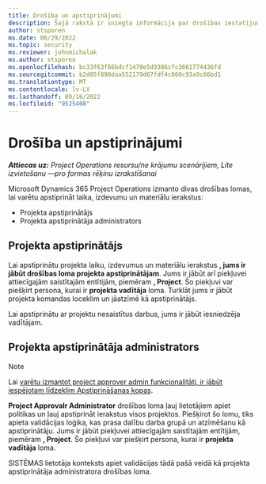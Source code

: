 ```yaml
---
title: Drošība un apstiprinājumi
description: Šajā rakstā ir sniegta informācija par drošības iestatījumiem darbam ar Microsoft apstiprinājumiem Dynamics 365 Project Operations.
author: stsporen
ms.date: 08/29/2022
ms.topic: security
ms.reviewer: johnmichalak
ms.author: stsporen
ms.openlocfilehash: bc33f63f66bdcf1470e5d9386cfc3661774436fd
ms.sourcegitcommit: b2d05f898daa552179d67fdf4c060c93a9c66bd1
ms.translationtype: MT
ms.contentlocale: lv-LV
ms.lasthandoff: 09/16/2022
ms.locfileid: "9525408"
---
```

# <a name="security-and-approvals"></a>Drošība un apstiprinājumi

_**Attiecas uz:** Project Operations resursu/ne krājumu scenārijiem, Lite izvietošanu —pro formas rēķinu izrakstīšanai_

Microsoft Dynamics 365 Project Operations izmanto divas drošības lomas, lai varētu apstiprināt laika, izdevumu un materiālu ierakstus:

- Projekta apstiprinātājs
- Projekta apstiprinātāja administrators

## <a name="project-approver"></a>Projekta apstiprinātājs

Lai apstiprinātu projekta laiku, izdevumus un materiālu ierakstus **, jums ir jābūt drošības loma projekta apstiprinātājam**. Jums ir jābūt arī piekļuvei attiecīgajām saistītajām entītijām, piemēram **, Project**. Šo piekļuvi var piešķirt persona, kurai ir **projekta vadītāja** loma. Turklāt jums ir jābūt projekta komandas loceklim un jāatzīmē kā apstiprinātājs.

Lai apstiprinātu ar projektu nesaistītus darbus, jums ir jābūt iesniedzēja vadītājam.

## <a name="project-approver-admin"></a>Projekta apstiprinātāja administrators

> [!NOTE]
> Lai [varētu izmantot project approver admin funkcionalitāti, ir jābūt iespējotam līdzeklim Apstiprināšanas kopas](approval-sets.md).

**Project Approvalr Administrator** drošības loma ļauj lietotājiem apiet politikas un ļauj apstiprināt ierakstus visos projektos. Piešķirot šo lomu, tiks apieta validācijas loģika, kas prasa dalību darba grupā un atzīmēšanu kā apstiprinātāju. Jums ir jābūt piekļuvei attiecīgajām saistītajām entītijām, piemēram **, Project**. Šo piekļuvi var piešķirt persona, kurai ir **projekta vadītāja** loma.

SISTĒMAS lietotāja konteksts apiet validācijas tādā pašā veidā kā projekta apstiprinātāja administratora drošības loma.
